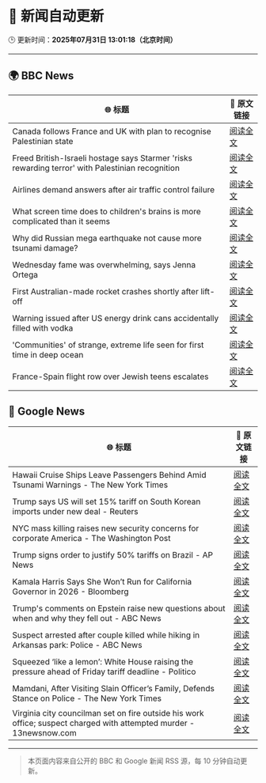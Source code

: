 # 🧠 新闻自动更新

🕒 更新时间：**2025年07月31日 13:01:18（北京时间）**

---

## 🌍 BBC News

| 🌐 标题 | 🔗 原文链接 |
|--------|-------------|
| Canada follows France and UK with plan to recognise Palestinian state | [阅读全文](https://www.bbc.com/news/articles/ceqyx35d9x2o?at_medium=RSS&at_campaign=rss) |
| Freed British-Israeli hostage says Starmer 'risks rewarding terror' with Palestinian recognition | [阅读全文](https://www.bbc.com/news/articles/c336e2ren2no?at_medium=RSS&at_campaign=rss) |
| Airlines demand answers after air traffic control failure | [阅读全文](https://www.bbc.com/news/articles/cd9jn1ydx9lo?at_medium=RSS&at_campaign=rss) |
| What screen time does to children's brains is more complicated than it seems | [阅读全文](https://www.bbc.com/news/articles/c9d0l40v551o?at_medium=RSS&at_campaign=rss) |
| Why did Russian mega earthquake not cause more tsunami damage? | [阅读全文](https://www.bbc.com/news/articles/c0l6pj7kjg7o?at_medium=RSS&at_campaign=rss) |
| Wednesday fame was overwhelming, says Jenna Ortega | [阅读全文](https://www.bbc.com/news/articles/c209p0nd1x1o?at_medium=RSS&at_campaign=rss) |
| First Australian-made rocket crashes shortly after lift-off | [阅读全文](https://www.bbc.com/news/videos/cz93xzv3njjo?at_medium=RSS&at_campaign=rss) |
| Warning issued after US energy drink cans accidentally filled with vodka | [阅读全文](https://www.bbc.com/news/articles/c4g0z1d28e5o?at_medium=RSS&at_campaign=rss) |
| 'Communities' of strange, extreme life seen for first time in deep ocean | [阅读全文](https://www.bbc.com/news/articles/c3wnqe5j99do?at_medium=RSS&at_campaign=rss) |
| France-Spain flight row over Jewish teens escalates | [阅读全文](https://www.bbc.com/news/articles/c5y2mz3m2dxo?at_medium=RSS&at_campaign=rss) |

## 📰 Google News

| 🌐 标题 | 🔗 原文链接 |
|--------|-------------|
| Hawaii Cruise Ships Leave Passengers Behind Amid Tsunami Warnings - The New York Times | [阅读全文](https://news.google.com/rss/articles/CBMijgFBVV95cUxPLWswdmdGQkl2bTVmVVoxdDlPSzdmTjB5ZkFPalFBNTVGaHNuNHotZ3hqQ25vbmFmYVFZMlJpd2RnWEo3SEIzODRiYlRfUDZZNXA4eWZmYndLODJrZTZpbmktS1NRUUVYUEFxSzdad0lLaWp2UmFacUR0NjJ2Y01scHR2N2M4ZW4xdG0zSUpB?oc=5) |
| Trump says US will set 15% tariff on South Korean imports under new deal - Reuters | [阅读全文](https://news.google.com/rss/articles/CBMiwAFBVV95cUxOd3NRaF9OYTRpbjkyUGg5cWRPRm1JTTgwTEVoVXNCTjRaMjZZUGpxM0Zja1d6a2NDTUx0T2R1ZHZxZmZSYkRSMG55eUFkYmZSbXpHbHpMTWhfeFREQnd6WHRFaEpIMHFTRmJBVlRzZVNsVV9IZ1JaWmV3YTExU3FqcXA2ZjBnaUo0eGZwUTV0cnVKbW1qdllxeTM2WGNZbXRDYy1qNlF5dlhWdTJNekgxdkNVRXpieUlIcGx0M2laMFk?oc=5) |
| NYC mass killing raises new security concerns for corporate America - The Washington Post | [阅读全文](https://news.google.com/rss/articles/CBMingFBVV95cUxNbXp2cFA5M0hfaWtjcUx1cXVGSGxvQWtSQ1lBUDI4YS1RWFBsaTdGeUZCQmhFQmxZcXJmOE94R0lYY1lYYm80aFhpMFZkUEZoaGxIWjNPNjRlNEQ3Nmo4XzcwS2ZQVkVKd085eUVXV1RvT3N0N1h2OUhPTDlXYTBNX2puT3ZBOEo3X2RkRkxIb3czTl9rZE1TYnZ0RVVYQQ?oc=5) |
| Trump signs order to justify 50% tariffs on Brazil - AP News | [阅读全文](https://news.google.com/rss/articles/CBMisAFBVV95cUxONTZjOVBvSzVuckkzbmRadTJoVF9lVnFfLWdwZGRiZDJnM21wbVA2TWZTOG8tZm1VclludTc1OVE5VUVUaUJjU3c5a2o0Z0VZQkR2aDBHVUFoeUY0eVc1WWl1eC1SYmh4MDNDR2poakVFZ3lzZ1lDUnBIZTFUZXZTNkZVTWt0SXJZZVhmbUh4MmEzclhMek5CR1ZOekVncEk4dU9hZDVGaHBFOURyZzhJNQ?oc=5) |
| Kamala Harris Says She Won’t Run for California Governor in 2026 - Bloomberg | [阅读全文](https://news.google.com/rss/articles/CBMitgFBVV95cUxQUTRuWlNscDJKQUlhM1ZFN2E3QU9PZDhLbGJEQm4xSzIycnhhVEVxbkY0Z1FTVVBJdjctS0dnbGYzVnJkTXlXYm1NeFEtbUZMREw0QmVEVlBrWVVfLVN3eFN4TXliUzFLU2pJQ3ZlempUNkthUVlSV3lZMnVKV183U085OUItVTdaeU9DaDhpalRaY2VZM0lSbnJ0MXRNaEpxUXlNWHVoWnZXMGNDSVc3TU9Xbm5xUQ?oc=5) |
| Trump's comments on Epstein raise new questions about when and why they fell out - ABC News | [阅读全文](https://news.google.com/rss/articles/CBMioAFBVV95cUxQaE5FbnFDMGM5YTZxaTBqVFBGYWxCb3NQcFYzZm1pbFlDc0FHNnpKLUxCUXhlZERjQXBaUUprOWIzVE5Obnlzbk9QUmIweTRwZ0xBWFl0dnRYcHYzcEJWd19sOFVOZEhwWWlscE1NTFZCUlBfV19xcjNPdFdNR0c3MVhsWmVJVkhESGY4OWE5YTJUb2NwcDU1Ri1RU1FGaW1l0gGmAUFVX3lxTE1PNmFEYWs4b0x0SUhlWmw3UVExbHAteU14UmkwSFZHLTZJdTN4Vnc3bWN6ckg4QVdoYkpuMVkyMDRsOWJuZ3c0WmxTNFd2dFZQVXFQSXQ5RDlYTGZmMEU1bGRNS3NzeTdLam1Md2FUNjdyLUxPbmNIemw1OWFQSTlkODlRSFZHS2NXeE1mTFN0UkZweUg0RnJ5VVpCb0VQbkdwNU9ab3c?oc=5) |
| Suspect arrested after couple killed while hiking in Arkansas park: Police - ABC News | [阅读全文](https://news.google.com/rss/articles/CBMipAFBVV95cUxOdEEzTzlkc19CS3ZjeWctUGhKRldONDBHYmY4UGtmQXZ2aFJCRG5VMVBuQXNEcUtweDBKb1ZKaXQ3ME9MM0hjTUdsSk02U3FyMFh0RzREN0VhRnh0MUx6OTdOaUVpaUpnNzNhamNSTW0zS29LY25nVThXSWxiSFN6MmtxbDRLeGJsd01vQWNiZ2NsV25IaTk4WVMzTE1tNVVkci1FaNIBqgFBVV95cUxNOG1BWGhMQy1iRDQyYWd5ZjZqcTNMMDdTY1BjWDVnLU04UlNHS21NUC0ycm03akhQa1pHQW1MeTdYNG1LVTZsY3EyR0lnc2tyZjFrcVVIOTNqQVBkaS1tNjJuVGZpZ3NDVDNseFR0bXJDOWowOHo3TU1OZWZzc3k5M2FTUGhpajNkWkRvYm9uMmEzS3NiaFpmNlZLMmRsbDdPZXZuenZCU0ZjZw?oc=5) |
| Squeezed ‘like a lemon’: White House raising the pressure ahead of Friday tariff deadline - Politico | [阅读全文](https://news.google.com/rss/articles/CBMinAFBVV95cUxOaG9LSGVfaGtzUzhrcGJ6RnBvdGxTTTFwaTZkVmJPWHJ4UUxfdV9KYUpFQ253RHFmSkduMHotS2tYNHIwbHZ4WGxjU0JuSjBJeDU2VFdYbmN2cU5GY2haNU40UnJXZ3dodGxKOE5CcFI3T2VZVGgyYlJ5U2Vtc3J3SGFjQW9kWGVxaUQ5UFdlR1MwQkQta0t3bkNIUVM?oc=5) |
| Mamdani, After Visiting Slain Officer’s Family, Defends Stance on Police - The New York Times | [阅读全文](https://news.google.com/rss/articles/CBMihAFBVV95cUxOcy1yVVd0SnJlNkROSEJxV0ZFeHBYOUREbVhfT3hIT2lMd0V3SUg1LUpPYzl2T1Y2b2ZMRHlkd0E2RXdYSTVPVnktRmJ4NDJoLV95Uzc5S2U0V0dyNmxtYjJnbGRBRFBvQV9zdUhpX3RULTRYWWN4OE5VVzdJaEdrU2s3Qmk?oc=5) |
| Virginia city councilman set on fire outside his work office; suspect charged with attempted murder - 13newsnow.com | [阅读全文](https://news.google.com/rss/articles/CBMixwFBVV95cUxNVUNwbnRmVHVIVXVERXFkS3NhbTdvTWtzbFlRMEZIaDljRUhYNTNRVzRfclRBX1RMWjNmeUtCN0FvdE9EWXBIZXhzc09IbFo3Zk1sTFRVWnUwNm8tNjFMZGVvUDVrVU1IRHVLMFRxM3ZKNVRTM2NBcEN2eTM0SVF2MHhka2tnMGhCV0tNSEJTNzRQNm9vTnE3M1VrRXBwVFVTSmk1c0taZDNsY3IxcmRXSGh3bWhrNmIxUlE2Q1l6VXFzU2hHZ2gw?oc=5) |

---
> 本页面内容来自公开的 BBC 和 Google 新闻 RSS 源，每 10 分钟自动更新。